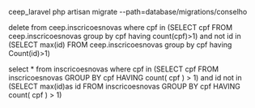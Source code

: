 ceep_laravel
php artisan migrate --path=database/migrations/conselho


delete from ceep.inscricoesnovas where cpf in 
(SELECT cpf FROM ceep.inscricoesnovas  group by cpf having count(cpf)>1)
and not id in
(SELECT max(id) FROM ceep.inscricoesnovas  group by cpf having Count(id)>1)


select * from inscricoesnovas where cpf in
(SELECT cpf FROM inscricoesnovas GROUP BY cpf HAVING count( cpf ) > 1)
and id not in
(SELECT max(id)as id FROM inscricoesnovas GROUP BY cpf HAVING count( cpf ) > 1)